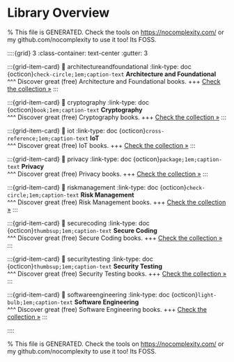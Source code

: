 # Library Overview 

% This file is GENERATED. Check the tools on https://nocomplexity.com/ or my github.com/nocomplexity to use it too! Its FOSS. 

::::{grid} 3
:class-container: text-center
:gutter: 3 

:::{grid-item-card}
:link: architectureandfoundational
:link-type: doc
{octicon}`check-circle;1em;caption-text` **Architecture and Foundational**        
^^^
Discover great (free) Architecture and Foundational books.
+++
[Check the collection »](architectureandfoundational)
:::

:::{grid-item-card}
:link: cryptography
:link-type: doc
{octicon}`book;1em;caption-text` **Cryptography**        
^^^
Discover great (free) Cryptography books.
+++
[Check the collection »](cryptography)
:::

:::{grid-item-card}
:link: iot
:link-type: doc
{octicon}`cross-reference;1em;caption-text` **IoT**        
^^^
Discover great (free) IoT books.
+++
[Check the collection »](iot)
:::

:::{grid-item-card}
:link: privacy
:link-type: doc
{octicon}`package;1em;caption-text` **Privacy**        
^^^
Discover great (free) Privacy books.
+++
[Check the collection »](privacy)
:::

:::{grid-item-card}
:link: riskmanagement
:link-type: doc
{octicon}`check-circle;1em;caption-text` **Risk Management**        
^^^
Discover great (free) Risk Management books.
+++
[Check the collection »](riskmanagement)
:::

:::{grid-item-card}
:link: securecoding
:link-type: doc
{octicon}`thumbsup;1em;caption-text` **Secure Coding**        
^^^
Discover great (free) Secure Coding books.
+++
[Check the collection »](securecoding)
:::

:::{grid-item-card}
:link: securitytesting
:link-type: doc
{octicon}`thumbsup;1em;caption-text` **Security Testing**        
^^^
Discover great (free) Security Testing books.
+++
[Check the collection »](securitytesting)
:::

:::{grid-item-card}
:link: softwareengineering
:link-type: doc
{octicon}`light-bulb;1em;caption-text` **Software Engineering**        
^^^
Discover great (free) Software Engineering books.
+++
[Check the collection »](softwareengineering)
:::

::::

% This file is GENERATED. Check the tools on https://nocomplexity.com/ or my github.com/nocomplexity to use it too! Its FOSS. 

